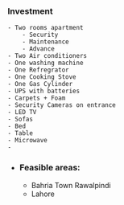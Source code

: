 ### Investment
	- Two rooms apartment
		- Security
		- Maintenance
		- Advance
	- Two Air conditioners
	- One washing machine
	- One Refregrator
	- One Cooking Stove
	- One Gas Cylinder
	- UPS with batteries
	- Carpets + Foam
	- Security Cameras on entrance
	- LED TV
	- Sofas
	- Bed
	- Table
	- Microwave
	-
- ### Feasible areas:
	- Bahria Town Rawalpindi
	- Lahore